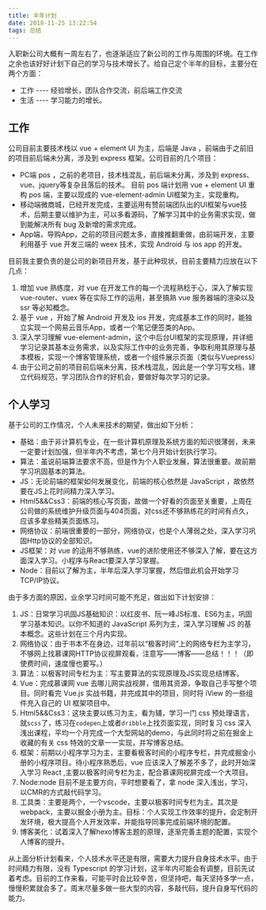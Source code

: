 ```yaml
---
title: 半年计划
date: 2018-11-25 13:22:54
tags: 总结
---
```

入职新公司大概有一周左右了，也逐渐适应了新公司的工作与周围的环境。在工作之余也该好好计划下自己的学习与技术增长了。给自己定个半年的目标，主要分在两个方面：

* 工作 ---- 经验增长，团队合作交流，前后端工作交流
* 生活 ---- 学习能力的增长。

## 工作

公司目前主要技术栈以 vue + element UI 为主，后端是 Java ，前端由于之前旧的项目前后端未分离，涉及到 express 框架。公司目前的几个项目：

* PC端 pos ，之前的老项目，技术栈混乱，前后端未分离，涉及到 express、vue、jquery等复杂且落后的技术。
  目前 pos 端计划用 vue + element UI 重构 pos 端，主要以现成的 vue-element-admin UI框架为主，实现重构。
* 移动端微商城，已经开发完成，主要运用有赞前端团队出的UI框架与vue技术，后期主要以维护为主，可以多看源码，了解学习其中的业务需求实现，做到能解决所有 bug 及新增的需求完成。
* App端，导购App，之前的项目问题太多，直接推翻重做，由前端开发，主要利用基于 vue 开发三端的 weex 技术，实现 Android 与 ios app 的开发。

目前我主要负责的是公司的新项目开发，基于此种现状，目前主要精力应放在以下几点：
<!-- more -->

1. 增加 vue 熟练度，对 vue 在开发工作的每一个流程熟稔于心，深入了解实现vue-router、vuex 等在实际工作的运用，甚至搞熟 vue 服务器端的渲染以及 ssr 等必知概念。
2. 基于 vue ，开始了解 Android 开发及 ios 开发，完成基本工作的同时，能独立实现一个网易云音乐App，或者一个笔记便签类的App。
3. 深入学习理解 vue-element-admin，这个中后台UI框架的实现原理，并详细学习记录其基本业务需求，以及实际工作中的业务完善，争取利用其原理与基本模板，实现一个博客管理系统，或者一个组件展示页面（类似与Vuepress）
4. 由于公司之前的项目前后端未分离，技术栈混乱，因此是一个学习写文档，建立代码规范，学习团队合作的好机会，要做好每次学习的记录。

## 个人学习

基于公司的工作情况，个人未来技术的期望，做出如下分析：

* 基础：由于非计算机专业，在一些计算机原理及系统方面的知识很薄弱，未来一定要计划加强，但半年内不考虑，第七个月开始计划执行学习。
* 算法：虽说前端算法要求不高，但是作为个人职业发展，算法很重要。故前期学习巩固基本的算法。
* JS：无论前端的框架如何发展变化，前端的核心依然是 JavaScript ，故依然要在JS上花时间精力深入学习。
* Html5&&Css3：前端的核心写页面，故做一个好看的页面至关重要，上周在公司做的系统维护升级页面与404页面，对css还不够熟练花的时间有点久，应该多拿些精美页面练习。
* 网络协议：前端很重要的一部分，网络协议，也是个人薄弱之处，深入学习巩固Http协议的全部知识。
* JS框架：对 vue 的运用不够熟练，vue的进阶使用还不够深入了解，要在这方面深入学习。小程序与React要深入学习掌握。
* Node：目前以了解为主，半年后深入学习掌握，然后借此机会开始学习TCP/IP协议。

由于多方面的原因，业余学习时间可能不充足，做出如下计划安排：

1. JS：日常学习巩固JS基础知识：以红皮书、阮一峰JS标准、ES6为主，巩固学习基本知识。以你不知道的 JavaScript 系列为主，深入学习理解 JS 的基本概念。这些计划在三个月内实现。
2. 网络协议：由于书本不在身边，过年前以“极客时间”上的网络专栏为主学习，不够网上找慕课网HTTP协议视屏观看，注意写——博客——总结！！！（即使费时间，速度慢也要写。）
3. 算法：以极客时间专栏为主：写主要算法的实现原理及JS实现总结博客。
4. Vue：完成慕课网 vue 去哪儿网实战视屏，借用其资源，争取自己手写整个项目。同时看完 Vue.js 实战书籍，并完成其中的项目，同时将 iView 的一些组件充入自己的 UI 框架项目中。
5. Html5&&Css3：这块主要以练习为主，看为辅，学习一门 css 预处理语言，就`scss`了，练习在`codepen`上或者`dribble`上找页面实现，同时复习 css 深入浅出课程，平均一个月完成一个大型网站的demo，与此同时将之前在掘金上收藏的有关 css 特效的文章一一实现，并写博客总结。
6. 框架：前期以小程序学习为主，主要看极客时间的小程序专栏，并完成掘金小册的小程序项目。待小程序熟悉后，vue 应该深入了解差不多了，此时开始深入学习 React ,主要以极客时间专栏为主，配合慕课网视屏完成一个大项目。
7. Node:node 目前不是主要方向，平时想要看了，拿 node 深入浅出，学习，以CMR的方式敲代码学习。
8. 工具类：主要是两个，一个vscode，主要以极客时间专栏为主。其次是webpack，主要以掘金小册为主。目标：个人实现工作效率的提升，会定制开发环境，极大提高个人开发效率，并能指导同事完成前端环境的配置。
9. 博客美化：试着深入了解hexo博客主题的原理，逐渐完善主题的配置，实现个人博客的提升。

从上面分析计划看来，个人技术水平还是有限，需要大力提升自身技术水平。由于时间精力有限，没有 Typescript 的学习计划，这半年内可能会有调整，目前先试着考虑。目前的工作来看，可能平时会比较辛苦，但坚持吧，每天坚持多学一点，慢慢积累就会多了。周末尽量多做一些大型的内容，多敲代码，提升自身写代码的能力。